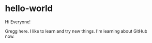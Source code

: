 # hello-world

Hi Everyone!

Gregg here. I like to learn and try new things. I'm learning about GitHub now.
